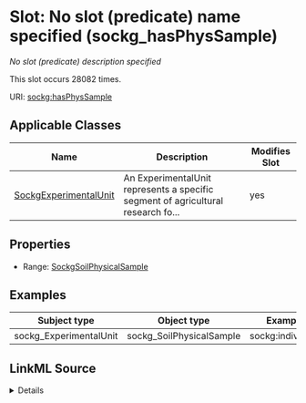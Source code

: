 

# Slot: No slot (predicate) name specified (sockg_hasPhysSample)


_No slot (predicate) description specified_






This slot occurs 28082 times.


URI: [sockg:hasPhysSample](https://idir.uta.edu/sockg-ontology/docs/hasPhysSample)



<!-- no inheritance hierarchy -->





## Applicable Classes

| Name | Description | Modifies Slot |
| --- | --- | --- |
| [SockgExperimentalUnit](../classes/SockgExperimentalUnit.md) | An ExperimentalUnit represents a specific segment of agricultural research fo... |  yes  |







## Properties

* Range: [SockgSoilPhysicalSample](../classes/SockgSoilPhysicalSample.md)






## Examples

| Subject type | Object type | Example subject | Example object | Occurrences |
| --- | --- | --- | --- | --- |
| sockg_ExperimentalUnit | sockg_SoilPhysicalSample | sockg:individuals/51937 | sockg:individuals/326976 | 28082 |




## LinkML Source

<details>

```yaml
name: sockg_hasPhysSample
annotations:
  count:
    tag: count
    value: 28082
description: No slot (predicate) description specified
title: No slot (predicate) name specified
examples:
- object:
    example_object: sockg:individuals/326976
    example_object_type: sockg_SoilPhysicalSample
    example_predicate: sockg:hasPhysSample
    example_subject: sockg:individuals/51937
    example_subject_type: sockg_ExperimentalUnit
from_schema: soc-kg
rank: 1000
domain: sockg_ExperimentalUnit
slot_uri: sockg:hasPhysSample
alias: sockg_hasPhysSample
domain_of:
- sockg_ExperimentalUnit
range: sockg_SoilPhysicalSample

```
</details>